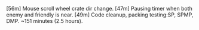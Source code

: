 [56m] Mouse scroll wheel crate dir change.
[47m] Pausing timer when both enemy and friendly is near.
[49m] Code cleanup, packing testing:SP, SPMP, DMP.
~151 minutes (2.5 hours).